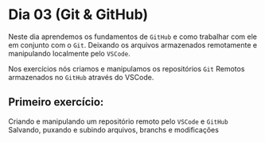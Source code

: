 # Dia 03 (Git & GitHub)

Neste dia aprendemos os fundamentos de `GitHub` e como trabalhar com ele em conjunto com o `Git`.
Deixando os arquivos armazenados remotamente e manipulando localmente pelo `VSCode`.

Nos exercícios nós criamos e manipulamos os repositórios `Git` Remotos armazenados no `GitHub` através do VSCode.

## Primeiro exercício:
Criando e manipulando um repositório remoto pelo `VSCode` e `GitHub`
Salvando, puxando e subindo arquivos, branchs e modificações
